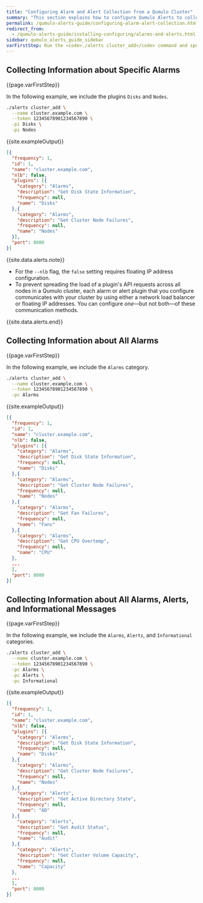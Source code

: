 ```yaml
---
title: "Configuring Alarm and Alert Collection from a Qumulo Cluster"
summary: "This section explains how to configure Qumulo Alerts to collect alarms and alerts from a Qumulo Cluster."
permalink: /qumulo-alerts-guide/configuring-alarm-alert-collection.html
redirect_from:
  - /qumulo-alerts-guide/installing-configuring/alarms-and-alerts.html
sidebar: qumulo_alerts_guide_sidebar
varFirstStep: Run the <code>./alerts cluster_add</code> command and specify the fully qualified domain name (FQDN) of your Qumulo cluster, your long-lived access token for the Qumulo Core REST API, and the plugins or plugin categories to include or exclude from monitoring. 
---
```


## Collecting Information about Specific Alarms
{{page.varFirstStep}}

In the following example, we include the plugins `Disks` and `Nodes`.

```bash
./alerts cluster_add \
  --name cluster.example.com \
  --token 12345678901234567890 \
  -pi Disks \
  -pi Nodes
```

{{site.exampleOutput}}
    
```json
[{
  "frequency": 1,
  "id": 1,
  "name": "cluster.example.com",
  "nlb": false,
  "plugins": [{
    "category": "Alarms",
    "description": "Get Disk State Information",
    "frequency": null,
    "name": "Disks"
  },{
    "category": "Alarms",
    "description": "Get Cluster Node Failures",
    "frequency": null,
    "name": "Nodes"
  }],
  "port": 8000
}]
```

{{site.data.alerts.note}}
<ul>
  <li>For the <code>--nlb</code> flag, the <code>false</code> setting requires floating IP address configuration.</li>
  <li>To prevent spreading the load of a plugin's API requests across all nodes in a Qumulo cluster, each alarm or alert plugin that you configure communicates with your cluster by using either a network load balancer or floating IP addresses. You can configure <em>one</em>&mdash;but not both&mdash;of these communication methods.</li>
</ul>
{{site.data.alerts.end}}


## Collecting Information about All Alarms
{{page.varFirstStep}}

In the following example, we include the `Alarms` category.

```bash
./alerts cluster_add \
  --name cluster.example.com \
  --token 12345678901234567890 \
  -pc Alarms
```

{{site.exampleOutput}}

```json
[{
  "frequency": 1,
  "id": 1,
  "name": "cluster.example.com",
  "nlb": false,
  "plugins": [{
    "category": "Alarms",
    "description": "Get Disk State Information",
    "frequency": null,
    "name": "Disks"
  },{
    "category": "Alarms",
    "description": "Get Cluster Node Failures",
    "frequency": null,
    "name": "Nodes"
  },{
    "category": "Alarms",
    "description": "Get Fan Failures",
    "frequency": null,
    "name": "Fans"
  },{
    "category": "Alarms",
    "description": "Get CPU Overtemp",
    "frequency": null,
    "name": "CPU"
  },
  ...
  ],
  "port": 8000
}]
```

## Collecting Information about All Alarms, Alerts, and Informational Messages
{{page.varFirstStep}}

In the following example, we include the `Alarms`, `Alerts`, and `Informational` categories.

```bash
./alerts cluster_add \
  --name cluster.example.com \
  --token 12345678901234567890 \
  -pc Alarms \
  -pc Alerts \
  -pc Informational
```

{{site.exampleOutput}}

```json
[{
  "frequency": 1,
  "id": 1,
  "name": "cluster.example.com",
  "nlb": false,
  "plugins": [{
    "category": "Alarms",
    "description": "Get Disk State Information",
    "frequency": null,
    "name": "Disks"
  },{
    "category": "Alarms",
    "description": "Get Cluster Node Failures",
    "frequency": null,
    "name": "Nodes"
  },{
    "category": "Alerts",
    "description": "Get Active Directory State",
    "frequency": null,
    "name": "AD"
  },{
    "category": "Alerts",
    "description": "Get Audit Status",
    "frequency": null,
    "name": "Audit"
  },{
    "category": "Alerts",
    "description": "Get Cluster Volume Capacity",
    "frequency": null,
    "name": "Capacity"
  },
  ...
  ],
  "port": 8000
}]
```
